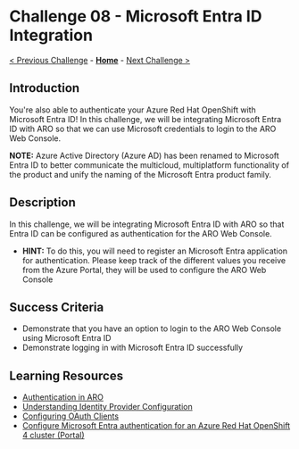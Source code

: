 # Challenge 08 - Microsoft Entra ID Integration

[< Previous Challenge](./Challenge-07.md) - **[Home](../README.md)** - [Next Challenge >](./Challenge-09.md)

## Introduction
You're also able to authenticate your Azure Red Hat OpenShift with Microsoft Entra ID! In this challenge, we will be integrating Microsoft Entra ID with ARO so that we can use Microsoft credentials to login to the ARO Web Console.

**NOTE:** Azure Active Directory (Azure AD) has been renamed to Microsoft Entra ID to better communicate the multicloud, multiplatform functionality of the product and unify the naming of the Microsoft Entra product family.

## Description
In this challenge, we will be integrating Microsoft Entra ID with ARO so that Entra ID can be configured as authentication for the ARO Web Console. 
- **HINT:** To do this, you will need to register an Microsoft Entra application for authentication. Please keep track of the different values you receive from the Azure Portal, they will be used to configure the ARO Web Console

## Success Criteria
- Demonstrate that you have an option to login to the ARO Web Console using Microsoft Entra ID
- Demonstrate logging in with Microsoft Entra ID successfully

## Learning Resources
- [Authentication in ARO](https://docs.openshift.com/container-platform/4.11/authentication/index.html)
- [Understanding Identity Provider Configuration](https://docs.openshift.com/container-platform/4.11/authentication/understanding-identity-provider.html)
- [Configuring OAuth Clients](https://docs.openshift.com/container-platform/4.11/authentication/configuring-oauth-clients.html)
- [Configure Microsoft Entra authentication for an Azure Red Hat OpenShift 4 cluster (Portal)](https://learn.microsoft.com/en-us/azure/openshift/configure-azure-ad-ui)
